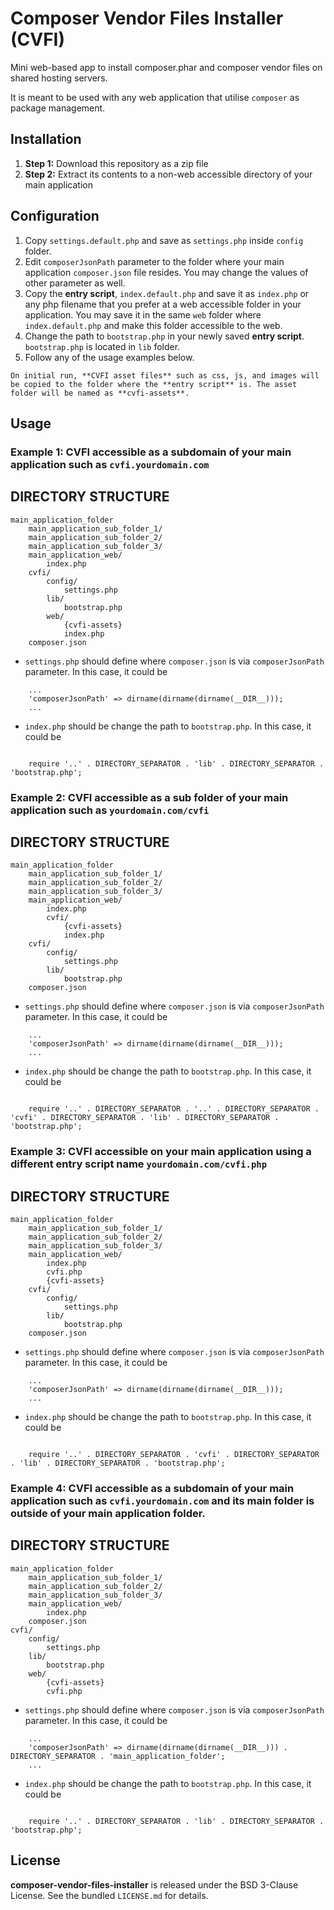 Composer Vendor Files Installer (CVFI)
======================================
Mini web-based app to install composer.phar and composer vendor files on shared hosting servers.

It is meant to be used with any web application that utilise `composer` as package management.


## Installation

1. **Step 1:** Download this repository as a zip file
2. **Step 2:** Extract its contents to a non-web accessible directory of your main application


## Configuration

1. Copy `settings.default.php` and save as `settings.php` inside `config` folder.
2. Edit `composerJsonPath` parameter to the folder where your main application `composer.json` file resides. You may change the values of other parameter as well.
3. Copy the **entry script**, `index.default.php` and save it as `index.php` or any php filename that you prefer at a web accessible folder in your application. You may save it in the same `web` folder where `index.default.php` and make this folder accessible to the web.
4. Change the path to `bootstrap.php` in your newly saved **entry script**. `bootstrap.php` is located in `lib` folder.
5. Follow any of the usage examples below.


`On initial run, **CVFI asset files** such as css, js, and images will be copied to the folder where the **entry script** is. The asset folder will be named as **cvfi-assets**.`


## Usage

### Example 1: CVFI accessible as a subdomain of your main application such as `cvfi.yourdomain.com`

DIRECTORY STRUCTURE
-------------------
```
main_application_folder
    main_application_sub_folder_1/
    main_application_sub_folder_2/
    main_application_sub_folder_3/
    main_application_web/
    	index.php
    cvfi/
    	config/
    		settings.php
    	lib/
    		bootstrap.php
    	web/
    		{cvfi-assets}
    		index.php
    composer.json
```

- `settings.php` should define where `composer.json` is via `composerJsonPath` parameter. In this case, it could be 
```
	...
	'composerJsonPath' => dirname(dirname(dirname(__DIR__)));
	...
```
- `index.php` should be change the path to `bootstrap.php`. In this case, it could be 
```
	
	require '..' . DIRECTORY_SEPARATOR . 'lib' . DIRECTORY_SEPARATOR . 'bootstrap.php';

```

### Example 2: CVFI accessible as a sub folder of your main application such as `yourdomain.com/cvfi`

DIRECTORY STRUCTURE
-------------------
```
main_application_folder
    main_application_sub_folder_1/
    main_application_sub_folder_2/
    main_application_sub_folder_3/
    main_application_web/
    	index.php
    	cvfi/
    		{cvfi-assets}
    		index.php
    cvfi/
    	config/
    		settings.php
    	lib/
    		bootstrap.php
    composer.json
```

- `settings.php` should define where `composer.json` is via `composerJsonPath` parameter. In this case, it could be 
```
	...
	'composerJsonPath' => dirname(dirname(dirname(__DIR__)));
	...
```
- `index.php` should be change the path to `bootstrap.php`. In this case, it could be 
```
	
	require '..' . DIRECTORY_SEPARATOR . '..' . DIRECTORY_SEPARATOR . 'cvfi' . DIRECTORY_SEPARATOR . 'lib' . DIRECTORY_SEPARATOR . 'bootstrap.php';

```

### Example 3: CVFI accessible on your main application using a different **entry script** name `yourdomain.com/cvfi.php`

DIRECTORY STRUCTURE
-------------------
```
main_application_folder
    main_application_sub_folder_1/
    main_application_sub_folder_2/
    main_application_sub_folder_3/
    main_application_web/
    	index.php
    	cvfi.php
		{cvfi-assets}
    cvfi/
    	config/
    		settings.php
    	lib/
    		bootstrap.php
    composer.json
```

- `settings.php` should define where `composer.json` is via `composerJsonPath` parameter. In this case, it could be 
```
	...
	'composerJsonPath' => dirname(dirname(dirname(__DIR__)));
	...
```
- `index.php` should be change the path to `bootstrap.php`. In this case, it could be 
```
	
	require '..' . DIRECTORY_SEPARATOR . 'cvfi' . DIRECTORY_SEPARATOR . 'lib' . DIRECTORY_SEPARATOR . 'bootstrap.php';

```

### Example 4: CVFI accessible as a subdomain of your main application such as `cvfi.yourdomain.com` and its main folder is outside of your main application folder.

DIRECTORY STRUCTURE
-------------------
```
main_application_folder
    main_application_sub_folder_1/
    main_application_sub_folder_2/
    main_application_sub_folder_3/
    main_application_web/
    	index.php
    composer.json
cvfi/
	config/
		settings.php
	lib/
		bootstrap.php
	web/
		{cvfi-assets}
    	cvfi.php
```

- `settings.php` should define where `composer.json` is via `composerJsonPath` parameter. In this case, it could be 
```
	...
	'composerJsonPath' => dirname(dirname(dirname(__DIR__))) . DIRECTORY_SEPARATOR . 'main_application_folder';
	...
```
- `index.php` should be change the path to `bootstrap.php`. In this case, it could be 
```
	
	require '..' . DIRECTORY_SEPARATOR . 'lib' . DIRECTORY_SEPARATOR . 'bootstrap.php';

```


## License

**composer-vendor-files-installer** is released under the BSD 3-Clause License. See the bundled `LICENSE.md` for details.

